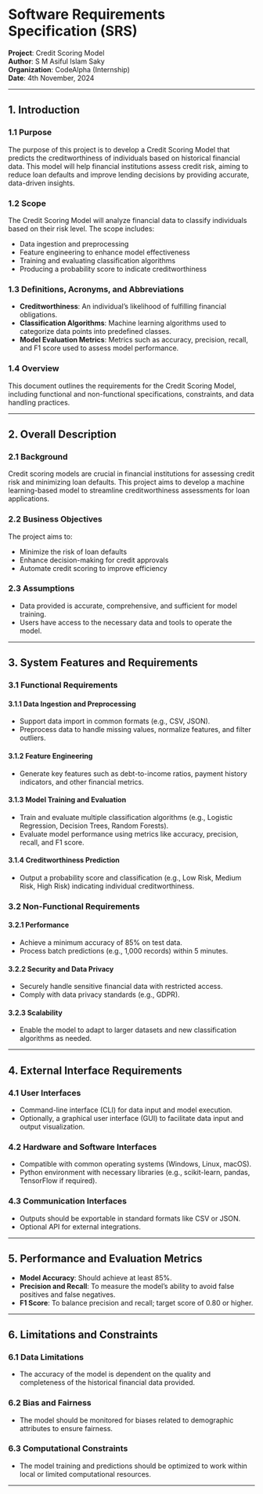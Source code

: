 # Software Requirements Specification (SRS)
**Project**: Credit Scoring Model  
**Author**: S M Asiful Islam Saky  
**Organization**: CodeAlpha (Internship)  
**Date**: 4th November, 2024

---

## 1. Introduction

### 1.1 Purpose
The purpose of this project is to develop a Credit Scoring Model that predicts the creditworthiness of individuals based on historical financial data. This model will help financial institutions assess credit risk, aiming to reduce loan defaults and improve lending decisions by providing accurate, data-driven insights.

### 1.2 Scope
The Credit Scoring Model will analyze financial data to classify individuals based on their risk level. The scope includes:
- Data ingestion and preprocessing
- Feature engineering to enhance model effectiveness
- Training and evaluating classification algorithms
- Producing a probability score to indicate creditworthiness

### 1.3 Definitions, Acronyms, and Abbreviations
- **Creditworthiness**: An individual’s likelihood of fulfilling financial obligations.
- **Classification Algorithms**: Machine learning algorithms used to categorize data points into predefined classes.
- **Model Evaluation Metrics**: Metrics such as accuracy, precision, recall, and F1 score used to assess model performance.

### 1.4 Overview
This document outlines the requirements for the Credit Scoring Model, including functional and non-functional specifications, constraints, and data handling practices.

---

## 2. Overall Description

### 2.1 Background
Credit scoring models are crucial in financial institutions for assessing credit risk and minimizing loan defaults. This project aims to develop a machine learning-based model to streamline creditworthiness assessments for loan applications.

### 2.2 Business Objectives
The project aims to:
- Minimize the risk of loan defaults
- Enhance decision-making for credit approvals
- Automate credit scoring to improve efficiency

### 2.3 Assumptions
- Data provided is accurate, comprehensive, and sufficient for model training.
- Users have access to the necessary data and tools to operate the model.

---

## 3. System Features and Requirements

### 3.1 Functional Requirements

#### 3.1.1 Data Ingestion and Preprocessing
- Support data import in common formats (e.g., CSV, JSON).
- Preprocess data to handle missing values, normalize features, and filter outliers.

#### 3.1.2 Feature Engineering
- Generate key features such as debt-to-income ratios, payment history indicators, and other financial metrics.

#### 3.1.3 Model Training and Evaluation
- Train and evaluate multiple classification algorithms (e.g., Logistic Regression, Decision Trees, Random Forests).
- Evaluate model performance using metrics like accuracy, precision, recall, and F1 score.

#### 3.1.4 Creditworthiness Prediction
- Output a probability score and classification (e.g., Low Risk, Medium Risk, High Risk) indicating individual creditworthiness.

### 3.2 Non-Functional Requirements

#### 3.2.1 Performance
- Achieve a minimum accuracy of 85% on test data.
- Process batch predictions (e.g., 1,000 records) within 5 minutes.

#### 3.2.2 Security and Data Privacy
- Securely handle sensitive financial data with restricted access.
- Comply with data privacy standards (e.g., GDPR).

#### 3.2.3 Scalability
- Enable the model to adapt to larger datasets and new classification algorithms as needed.

---

## 4. External Interface Requirements

### 4.1 User Interfaces
- Command-line interface (CLI) for data input and model execution.
- Optionally, a graphical user interface (GUI) to facilitate data input and output visualization.

### 4.2 Hardware and Software Interfaces
- Compatible with common operating systems (Windows, Linux, macOS).
- Python environment with necessary libraries (e.g., scikit-learn, pandas, TensorFlow if required).

### 4.3 Communication Interfaces
- Outputs should be exportable in standard formats like CSV or JSON.
- Optional API for external integrations.

---

## 5. Performance and Evaluation Metrics

- **Model Accuracy**: Should achieve at least 85%.
- **Precision and Recall**: To measure the model’s ability to avoid false positives and false negatives.
- **F1 Score**: To balance precision and recall; target score of 0.80 or higher.

---

## 6. Limitations and Constraints

### 6.1 Data Limitations
- The accuracy of the model is dependent on the quality and completeness of the historical financial data provided.

### 6.2 Bias and Fairness
- The model should be monitored for biases related to demographic attributes to ensure fairness.

### 6.3 Computational Constraints
- The model training and predictions should be optimized to work within local or limited computational resources.

---

